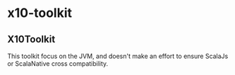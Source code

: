 # x10-toolkit

## X10Toolkit

This toolkit focus on the JVM, and doesn't make an effort to ensure ScalaJs or
ScalaNative cross compatibility.
